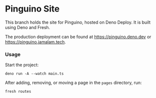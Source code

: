 # Pinguino Site

This branch holds the site for Pinguino, hosted on Deno Deploy. It is built
using Deno and Fresh.

The production deployment can be found at https://pinguino.deno.dev or https://pinguino.jamalam.tech.

### Usage

Start the project:

```
deno run -A --watch main.ts
```

After adding, removing, or moving a page in the `pages` directory, run:

```
fresh routes
```
